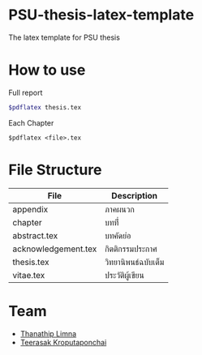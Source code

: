 PSU-thesis-latex-template
=========================

The latex template for PSU thesis  

How to use
==========
Full report  

```sh
$pdflatex thesis.tex
```

Each Chapter  
```
$pdflatex <file>.tex
```

File Structure
==============

|File|Description|
|---|---|
|appendix|ภาคผนวก|
|chapter|บทที่่|
|abstract.tex|บทคัดย่อ|
|acknowledgement.tex|กิตติกรรมประกาศ|
|thesis.tex|วิทยานิพนธ์ฉบับเต็ม|
|vitae.tex|ประวัติผู้เขียน|



Team
====

* [Thanathip Limna](https://github.com/sdayu)
* [Teerasak Kroputaponchai](http://github.com/ibotdotout)
